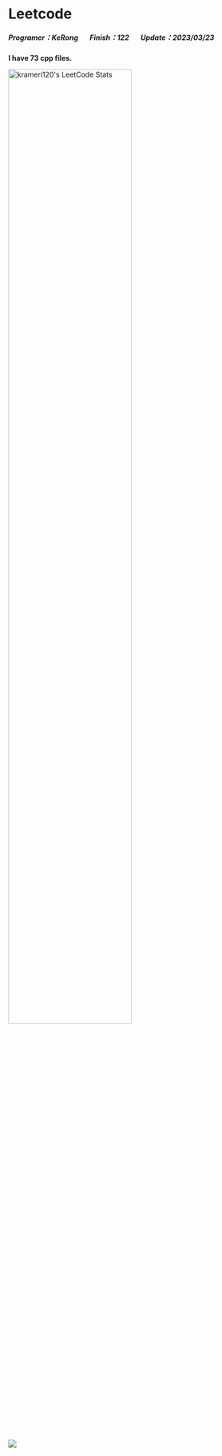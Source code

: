 # Leetcode
##### Programer：KeRong &nbsp;&nbsp;&nbsp;&nbsp;&nbsp;&nbsp;Finish：122 &nbsp;&nbsp;&nbsp;&nbsp;&nbsp;&nbsp;Update：2023/03/23

<!--  UPDATE_README:START -->
**I have 73 cpp files.**
<!-- UPDATE_README:END -->

<img src="https://stats.justsong.cn/api/leetcode/?username=krameri120&theme=jolly&hide_border=true" alt="krameri120's LeetCode Stats" width="70%" /> 

![](https://i.imgur.com/kApUvvh.gif)
